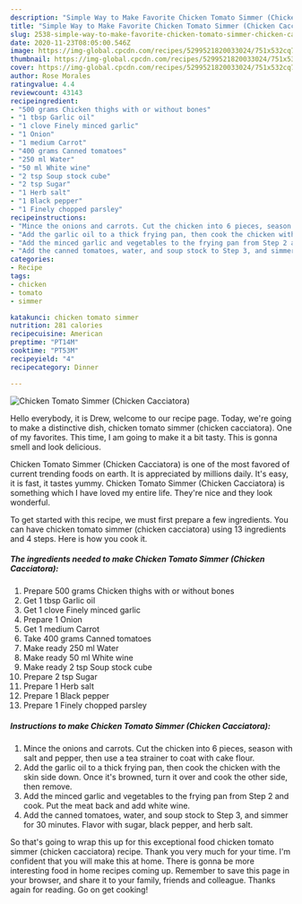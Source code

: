 ```yaml
---
description: "Simple Way to Make Favorite Chicken Tomato Simmer (Chicken Cacciatora)"
title: "Simple Way to Make Favorite Chicken Tomato Simmer (Chicken Cacciatora)"
slug: 2538-simple-way-to-make-favorite-chicken-tomato-simmer-chicken-cacciatora
date: 2020-11-23T08:05:00.546Z
image: https://img-global.cpcdn.com/recipes/5299521820033024/751x532cq70/chicken-tomato-simmer-chicken-cacciatora-recipe-main-photo.jpg
thumbnail: https://img-global.cpcdn.com/recipes/5299521820033024/751x532cq70/chicken-tomato-simmer-chicken-cacciatora-recipe-main-photo.jpg
cover: https://img-global.cpcdn.com/recipes/5299521820033024/751x532cq70/chicken-tomato-simmer-chicken-cacciatora-recipe-main-photo.jpg
author: Rose Morales
ratingvalue: 4.4
reviewcount: 43143
recipeingredient:
- "500 grams Chicken thighs with or without bones"
- "1 tbsp Garlic oil"
- "1 clove Finely minced garlic"
- "1 Onion"
- "1 medium Carrot"
- "400 grams Canned tomatoes"
- "250 ml Water"
- "50 ml White wine"
- "2 tsp Soup stock cube"
- "2 tsp Sugar"
- "1 Herb salt"
- "1 Black pepper"
- "1 Finely chopped parsley"
recipeinstructions:
- "Mince the onions and carrots. Cut the chicken into 6 pieces, season with salt and pepper, then use a tea strainer to coat with cake flour."
- "Add the garlic oil to a thick frying pan, then cook the chicken with the skin side down. Once it&#39;s browned, turn it over and cook the other side, then remove."
- "Add the minced garlic and vegetables to the frying pan from Step 2 and cook. Put the meat back and add white wine."
- "Add the canned tomatoes, water, and soup stock to Step 3, and simmer for 30 minutes. Flavor with sugar, black pepper, and herb salt."
categories:
- Recipe
tags:
- chicken
- tomato
- simmer

katakunci: chicken tomato simmer 
nutrition: 281 calories
recipecuisine: American
preptime: "PT14M"
cooktime: "PT53M"
recipeyield: "4"
recipecategory: Dinner

---
```



![Chicken Tomato Simmer (Chicken Cacciatora)](https://img-global.cpcdn.com/recipes/5299521820033024/751x532cq70/chicken-tomato-simmer-chicken-cacciatora-recipe-main-photo.jpg)

Hello everybody, it is Drew, welcome to our recipe page. Today, we're going to make a distinctive dish, chicken tomato simmer (chicken cacciatora). One of my favorites. This time, I am going to make it a bit tasty. This is gonna smell and look delicious.



Chicken Tomato Simmer (Chicken Cacciatora) is one of the most favored of current trending foods on earth. It is appreciated by millions daily. It's easy, it is fast, it tastes yummy. Chicken Tomato Simmer (Chicken Cacciatora) is something which I have loved my entire life. They're nice and they look wonderful.


To get started with this recipe, we must first prepare a few ingredients. You can have chicken tomato simmer (chicken cacciatora) using 13 ingredients and 4 steps. Here is how you cook it.

<!--inarticleads1-->

##### The ingredients needed to make Chicken Tomato Simmer (Chicken Cacciatora):

1. Prepare 500 grams Chicken thighs with or without bones
1. Get 1 tbsp Garlic oil
1. Get 1 clove Finely minced garlic
1. Prepare 1 Onion
1. Get 1 medium Carrot
1. Take 400 grams Canned tomatoes
1. Make ready 250 ml Water
1. Make ready 50 ml White wine
1. Make ready 2 tsp Soup stock cube
1. Prepare 2 tsp Sugar
1. Prepare 1 Herb salt
1. Prepare 1 Black pepper
1. Prepare 1 Finely chopped parsley




<!--inarticleads2-->

##### Instructions to make Chicken Tomato Simmer (Chicken Cacciatora):

1. Mince the onions and carrots. Cut the chicken into 6 pieces, season with salt and pepper, then use a tea strainer to coat with cake flour.
1. Add the garlic oil to a thick frying pan, then cook the chicken with the skin side down. Once it&#39;s browned, turn it over and cook the other side, then remove.
1. Add the minced garlic and vegetables to the frying pan from Step 2 and cook. Put the meat back and add white wine.
1. Add the canned tomatoes, water, and soup stock to Step 3, and simmer for 30 minutes. Flavor with sugar, black pepper, and herb salt.




So that's going to wrap this up for this exceptional food chicken tomato simmer (chicken cacciatora) recipe. Thank you very much for your time. I'm confident that you will make this at home. There is gonna be more interesting food in home recipes coming up. Remember to save this page in your browser, and share it to your family, friends and colleague. Thanks again for reading. Go on get cooking!
